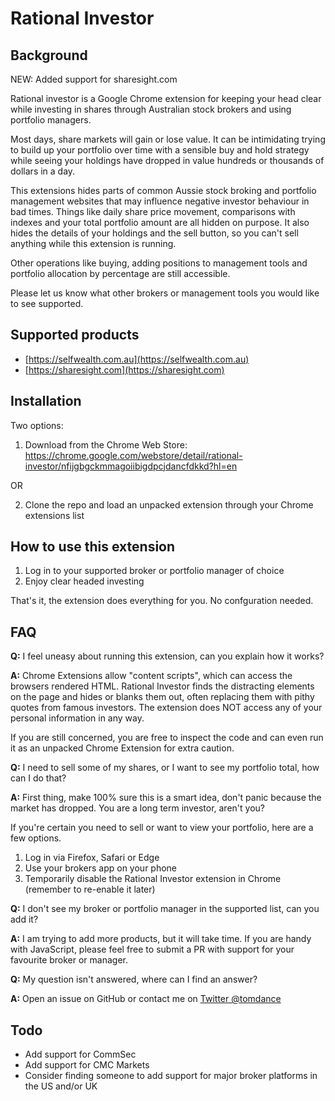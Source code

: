 # Rational Investor
## Background
NEW: Added support for sharesight.com 

Rational investor is a Google Chrome extension for keeping your head clear while investing in shares through Australian stock brokers and using portfolio managers. 

Most days, share markets will gain or lose value. It can be intimidating trying to build up your portfolio over time with a sensible buy and hold strategy while seeing your holdings have dropped in value hundreds or thousands of dollars in a day. 

This extensions hides parts of common Aussie stock broking and portfolio management websites that may influence negative investor behaviour in bad times. Things like daily share price movement, comparisons with indexes and your total portfolio amount are all hidden on purpose. It also hides the details of your holdings and the sell button, so you can't sell anything while this extension is running. 

Other operations like buying, adding positions to management tools and portfolio allocation by percentage are still accessible. 

Please let us know what other brokers or management tools you would like to see supported.

## Supported products

* [https://selfwealth.com.au](https://selfwealth.com.au)
* [https://sharesight.com](https://sharesight.com)

## Installation

Two options: 

1. Download from the Chrome Web Store: https://chrome.google.com/webstore/detail/rational-investor/nfijgbgckmmagoiibigdpcjdancfdkkd?hl=en

OR

2. Clone the repo and load an unpacked extension through your Chrome extensions list

## How to use this extension

1. Log in to your supported broker or portfolio manager of choice
2. Enjoy clear headed investing

That's it, the extension does everything for you. No confguration needed. 

## FAQ

**Q:** I feel uneasy about running this extension, can you explain how it works?

**A:** Chrome Extensions allow "content scripts", which can access the browsers rendered HTML. Rational Investor finds the distracting elements on the page and hides or blanks them out, often replacing them with pithy quotes from famous investors. The extension does NOT access any of your personal information in any way. 

If you are still concerned, you are free to inspect the code and can even run it as an unpacked Chrome Extension for extra caution. 


**Q:** I need to sell some of my shares, or I want to see my portfolio total, how can I do that?

**A:** First thing, make 100% sure this is a smart idea, don't panic because the market has dropped. You are a long term investor, aren't you?

If you're certain you need to sell or want to view your portfolio, here are a few options. 

1. Log in via Firefox, Safari or Edge
2. Use your brokers app on your phone
3. Temporarily disable the Rational Investor extension in Chrome (remember to re-enable it later)


**Q:** I don't see my broker or portfolio manager in the supported list, can you add it?

**A:** I am trying to add more products, but it will take time. If you are handy with JavaScript, please feel free to submit a PR with support for your favourite broker or manager. 


**Q:** My question isn't answered, where can I find an answer?

**A:** Open an issue on GitHub or contact me on [Twitter @tomdance](https://twitter.com/tomdance)

## Todo

* Add support for CommSec
* Add support for CMC Markets
* Consider finding someone to add support for major broker platforms in the US and/or UK
